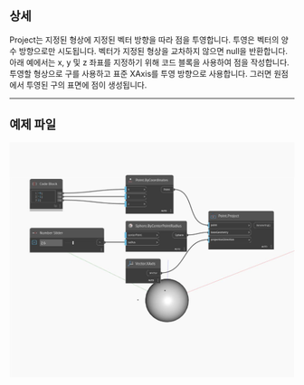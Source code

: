 ## 상세
Project는 지정된 형상에 지정된 벡터 방향을 따라 점을 투영합니다. 투영은 벡터의 양수 방향으로만 시도됩니다. 벡터가 지정된 형상을 교차하지 않으면 null을 반환합니다. 아래 예에서는 x, y 및 z 좌표를 지정하기 위해 코드 블록을 사용하여 점을 작성합니다. 투영할 형상으로 구를 사용하고 표준 XAxis를 투영 방향으로 사용합니다. 그러면 원점에서 투영된 구의 표면에 점이 생성됩니다.
___
## 예제 파일

![Project](./Autodesk.DesignScript.Geometry.Point.Project_img.jpg)

